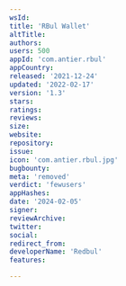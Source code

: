 ```yaml
---
wsId: 
title: 'RBul Wallet'
altTitle: 
authors: 
users: 500
appId: 'com.antier.rbul'
appCountry: 
released: '2021-12-24'
updated: '2022-02-17'
version: '1.3'
stars: 
ratings: 
reviews: 
size: 
website: 
repository: 
issue: 
icon: 'com.antier.rbul.jpg'
bugbounty: 
meta: 'removed'
verdict: 'fewusers'
appHashes: 
date: '2024-02-05'
signer: 
reviewArchive: 
twitter: 
social: 
redirect_from: 
developerName: 'Redbul'
features: 

---
```


